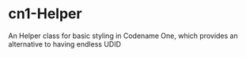 # cn1-Helper
An Helper class for basic styling in Codename One, which provides an alternative to having endless UDID
